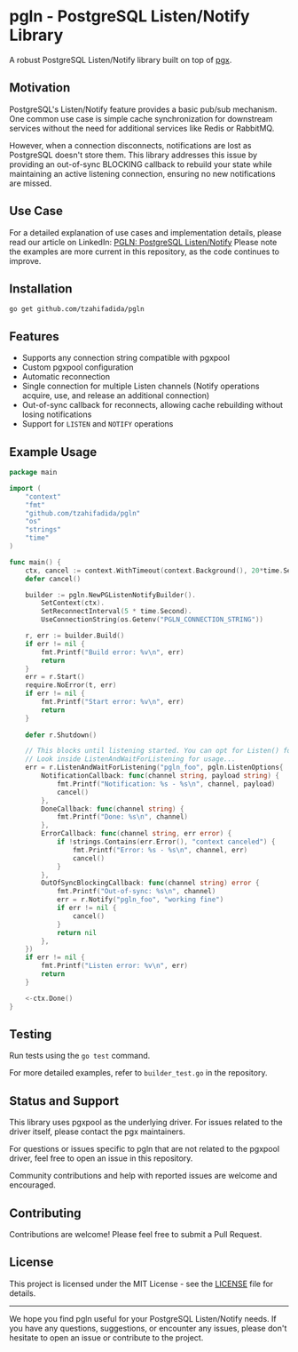 # pgln - PostgreSQL Listen/Notify Library

A robust PostgreSQL Listen/Notify library built on top of [pgx](https://github.com/jackc/pgx).

## Motivation

PostgreSQL's Listen/Notify feature provides a basic pub/sub mechanism. One common use case is simple cache synchronization for downstream services without the need for additional services like Redis or RabbitMQ.

However, when a connection disconnects, notifications are lost as PostgreSQL doesn't store them. This library addresses this issue by providing an out-of-sync BLOCKING callback to rebuild your state while maintaining an active listening connection, ensuring no new notifications are missed.

## Use Case

For a detailed explanation of use cases and implementation details, please read our article on LinkedIn: [PGLN: PostgreSQL Listen/Notify](https://www.linkedin.com/pulse/pgln-postgresql-listennotify-tzahi-fadida--q0nwf)
Please note the examples are more current in this repository, as the code continues to improve.

## Installation

```
go get github.com/tzahifadida/pgln
```

## Features

- Supports any connection string compatible with pgxpool
- Custom pgxpool configuration
- Automatic reconnection
- Single connection for multiple Listen channels (Notify operations acquire, use, and release an additional connection)
- Out-of-sync callback for reconnects, allowing cache rebuilding without losing notifications
- Support for `LISTEN` and `NOTIFY` operations

## Example Usage

```go
package main

import (
    "context"
    "fmt"
    "github.com/tzahifadida/pgln"
    "os"
    "strings"
    "time"
)

func main() {
    ctx, cancel := context.WithTimeout(context.Background(), 20*time.Second)
    defer cancel()

    builder := pgln.NewPGListenNotifyBuilder().
        SetContext(ctx).
        SetReconnectInterval(5 * time.Second).
        UseConnectionString(os.Getenv("PGLN_CONNECTION_STRING"))

    r, err := builder.Build()
    if err != nil {
        fmt.Printf("Build error: %v\n", err)
        return
    }
	err = r.Start()
	require.NoError(t, err)
	if err != nil {
		fmt.Printf("Start error: %v\n", err)
		return
	}
	
    defer r.Shutdown()

	// This blocks until listening started. You can opt for Listen() for non-blocking...
	// Look inside ListenAndWaitForListening for usage...
    err = r.ListenAndWaitForListening("pgln_foo", pgln.ListenOptions{
        NotificationCallback: func(channel string, payload string) {
            fmt.Printf("Notification: %s - %s\n", channel, payload)
            cancel()
        },
        DoneCallback: func(channel string) {
            fmt.Printf("Done: %s\n", channel)
        },
        ErrorCallback: func(channel string, err error) {
            if !strings.Contains(err.Error(), "context canceled") {
                fmt.Printf("Error: %s - %s\n", channel, err)
                cancel()
            }
        },
        OutOfSyncBlockingCallback: func(channel string) error {
            fmt.Printf("Out-of-sync: %s\n", channel)
            err = r.Notify("pgln_foo", "working fine")
            if err != nil {
                cancel()
            }
            return nil
        },
    })
    if err != nil {
        fmt.Printf("Listen error: %v\n", err)
        return
    }

    <-ctx.Done()
}
```

## Testing

Run tests using the `go test` command.

For more detailed examples, refer to `builder_test.go` in the repository.

## Status and Support

This library uses pgxpool as the underlying driver. For issues related to the driver itself, please contact the pgx maintainers.

For questions or issues specific to pgln that are not related to the pgxpool driver, feel free to open an issue in this repository.

Community contributions and help with reported issues are welcome and encouraged.

## Contributing

Contributions are welcome! Please feel free to submit a Pull Request.

## License

This project is licensed under the MIT License - see the [LICENSE](LICENSE) file for details.

---

We hope you find pgln useful for your PostgreSQL Listen/Notify needs. If you have any questions, suggestions, or encounter any issues, please don't hesitate to open an issue or contribute to the project.